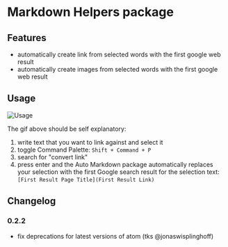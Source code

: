 # Markdown Helpers package

## Features

- automatically create link from selected words with the first google web result
- automatically create images from selected words with the first google web result

## Usage

![Usage](http://postachio-images.s3-website-us-east-1.amazonaws.com/539d45c2e7bc2d505d76dcf4/539d439090b01069f4d7b474/dbx-my-first-atom-package-usage.gif)

The gif above should be self explanatory:

1. write text that you want to link against and select it
2. toggle Command Palette: `Shift + Command + P`
3. search for "convert link"
4. press enter and the Auto Markdown package automatically replaces your
selection with the first Google search result for the selection text:
`[First Result Page Title](First Result Link)`

## Changelog

### 0.2.2
- fix deprecations for latest versions of atom (tks @jonaswisplinghoff)
